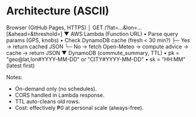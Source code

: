 # Architecture (ASCII)

Browser (GitHub Pages, HTTPS)
    │  GET /?lat=...&lon=... [&ahead=&threshold=]
    ▼
AWS Lambda (Function URL)
    • Parse query params (GPS, knobs)
    • Check DynamoDB cache (fresh < 30 min?)
        ├─ Yes → return cached JSON
        └─ No  → fetch Open-Meteo → compute advice → cache → return JSON
    ▼
DynamoDB (commute_summary, TTL)
    • pk = "geo@lat,lon#YYYY-MM-DD" or "CITY#YYYY-MM-DD"
    • sk = "HH:MM" (latest first)

Notes:
- On-demand only (no schedules).
- CORS handled in Lambda response.
- TTL auto-cleans old rows.
- Cost: effectively ₱0 at personal scale (always-free).
